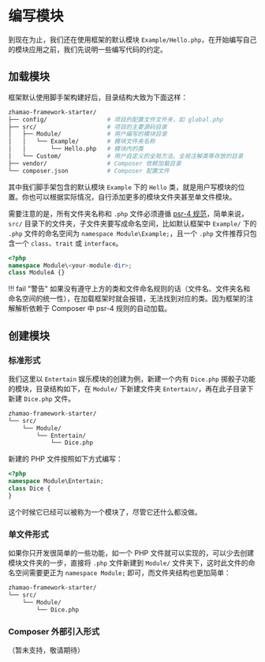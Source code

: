 # 编写模块

到现在为止，我们还在使用框架的默认模块 `Example/Hello.php`，在开始编写自己的模块应用之前，我们先说明一些编写代码的约定。

## 加载模块

框架默认使用脚手架构建好后，目录结构大致为下面这样：

```bash
zhamao-framework-starter/
├── config/                 # 项目的配置文件文件夹，如 global.php
├── src/                    # 项目的主要源码目录
│   ├── Module/             # 用户编写的模块目录
│   │   └── Example/        # 模块文件夹名称
│   │       └── Hello.php   # 模块内的类
│   └── Custom/             # 用户自定义的全局方法、全局注解类等存放的目录
├── vendor/                 # Composer 依赖加载目录
└── composer.json           # Composer 配置文件
```

其中我们脚手架包含的默认模块 `Example` 下的 `Hello` 类，就是用户写模块的位置。你也可以根据实际情况，自行添加更多的模块文件夹甚至单文件模块。

需要注意的是，所有文件夹名称和 `.php` 文件必须遵循 [psr-4 规范](https://learnku.com/docs/psr/psr-4-autoloader/1608)，简单来说，`src/` 目录下的文件夹，子文件夹要写成命名空间，比如默认框架中 `Example/` 下的 `.php` 文件的命名空间为 `namespace Module\Example;`，且一个 `.php` 文件推荐只包含一个 `class`、`trait` 或 `interface`。

```php
<?php
namespace Module\<your-module-dir>;
class ModuleA {}
```

!!! fail "警告"
	如果没有遵守上方的类和文件命名规则的话（文件名、文件夹名和命名空间的统一性），在加载框架时就会报错，无法找到对应的类。因为框架的注解解析依赖于 Composer 中 psr-4 规则的自动加载。

## 创建模块
### 标准形式
我们这里以 `Entertain` 娱乐模块的创建为例，新建一个内有 `Dice.php` 掷骰子功能的模块，目录结构如下，在 `Module/` 下新建文件夹 `Entertain/`，再在此子目录下新建 `Dice.php` 文件。
```bash
zhamao-framework-starter/
└── src/
    └── Module/
        └── Entertain/
            └── Dice.php
```
新建的 PHP 文件按照如下方式编写：
```php
<?php
namespace Module\Entertain;
class Dice {
}
```

这个时候它已经可以被称为一个模块了，尽管它还什么都没做。

### 单文件形式

如果你只开发很简单的一些功能，如一个 PHP 文件就可以实现的，可以少去创建模块文件夹的一步，直接将 `.php` 文件新建到 `Module/` 文件夹下，这时此文件的命名空间需要更正为 `namespace Module;` 即可，而文件夹结构也更加简单：

```bash
zhamao-framework-starter/
└── src/
    └── Module/
        └── Dice.php
```

### Composer 外部引入形式

（暂未支持，敬请期待）

